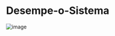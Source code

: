 # Desempe-o-Sistema

![image](https://user-images.githubusercontent.com/24550441/161654765-d08888c5-ce70-40b3-a7a8-d0475adabfc4.png)
